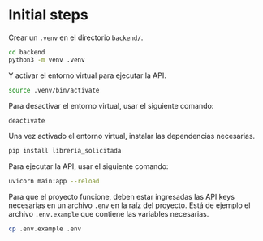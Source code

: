 # Initial steps

Crear un `.venv` en el directorio `backend/`.

```bash
cd backend
python3 -m venv .venv
```

Y activar el entorno virtual para ejecutar la API.

```bash
source .venv/bin/activate
```

Para desactivar el entorno virtual, usar el siguiente comando:

```bash
deactivate
```

Una vez activado el entorno virtual, instalar las dependencias necesarias.

```bash
pip install librería_solicitada
```

Para ejecutar la API, usar el siguiente comando:

```bash
uvicorn main:app --reload
```

Para que el proyecto funcione, deben estar ingresadas las API keys necesarias en un archivo `.env` en la raíz del proyecto. Está de ejemplo el archivo `.env.example` que contiene las variables necesarias.

```bash
cp .env.example .env
```
